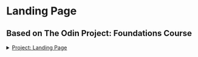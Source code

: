 # Landing Page

## Based on The Odin Project: Foundations Course

<details><summary><a href="https://www.theodinproject.com/lessons/foundations-landing-page">Project: Landing Page</a></summary>
"For this project you’ll be creating an entire web page from a design we’ll provide for you. If you’ve been following along you should have the skills you need to accomplish this, but it may not be easy!<br>
"The design we’re providing you comes in the form of 2 images: one is an image of the complete website, and one has some details about some of the fonts and colors we’ve used.
"Do not be afraid to use google or go back to previous lessons to look something up. In real life, professional developers use google constantly for things that they have been doing for years. At this point it is not expected that you will have everything memorized, so don’t worry about it. Additionally, there are a few small details that you may not have encountered in our lessons yet. This is by design. These details are minor, and easily searched (e.g. google css rounded corners).<br>
"Get your project as close as you can to the design, but do not worry about getting it pixel-perfect. Don’t get out your ruler or count pixels to find the exact margins between the various sections. The point of this assignment is to create something from scratch and get the various elements in more or less the right position relative to the rest. It doesn’t matter if you use margin: 24px when the design actually has margin: 48px.<br>
"Finally, feel free to substitute your own content into this design. The images have some meaningless dummy content, but if you want to make up a business and personalize this page, please feel free to do so! Insert actual images in the placeholders, and feel free to play with the colors and fonts a bit too."
</details>
